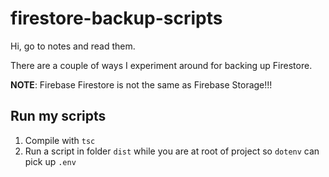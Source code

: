 # firestore-backup-scripts

Hi, go to notes and read them.

There are a couple of ways I experiment around for backing up Firestore.

**NOTE**: Firebase Firestore is not the same as Firebase Storage!!!

## Run my scripts

1. Compile with `tsc`
2. Run a script in folder `dist` while you are at root of project so `dotenv` can pick up `.env`
